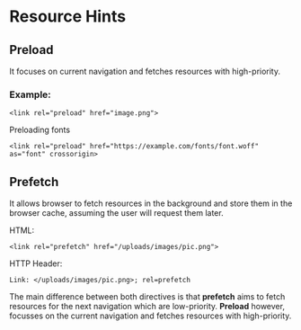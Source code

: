 # Resource Hints
## Preload 

It focuses on current navigation and fetches resources with high-priority.

### Example: 
```
<link rel="preload" href="image.png">
```

Preloading fonts
```
<link rel="preload" href="https://example.com/fonts/font.woff" as="font" crossorigin>
```

## Prefetch

It allows browser to fetch resources in the background and store them in the browser cache, assuming the user will request them later.

HTML:
```
<link rel="prefetch" href="/uploads/images/pic.png">
```

HTTP Header:
```
Link: </uploads/images/pic.png>; rel=prefetch
```
The main difference between both directives is that **prefetch** aims to fetch resources for the next navigation which are low-priority. **Preload** however, focusses on the current navigation and fetches resources with high-priority.
